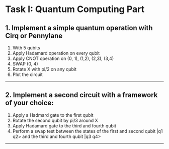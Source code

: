 # Task I: Quantum Computing Part 
## 1. Implement a simple quantum operation with Cirq or Pennylane
<ol> 
    <li> With 5 qubits 
    <li> Apply Hadamard operation on every qubit 
    <li> Apply CNOT operation on (0, 1), (1,2), (2,3), (3,4) 
    <li> SWAP (0, 4) 
    <li> Rotate X with pi/2 on any qubit 
    <li> Plot the circuit 
</ol>
<hr>

## 2. Implement a second circuit with a framework of your choice:
<ol>
    <li> Apply a Hadmard gate to the first qubit
    <li> Rotate the second qubit by pi/3 around X
    <li> Apply Hadamard gate to the third and fourth qubit
    <li> Perform a swap test between the states of the first and second qubit |q1 q2> and the third and fourth qubit |q3 q4>
</ol>
<hr>